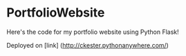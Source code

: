# PortfolioWebsite
Here's the code for my portfolio website using Python Flask!

Deployed on [link] (http://ckester.pythonanywhere.com/)
